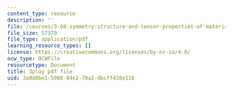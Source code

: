 ```yaml
---
content_type: resource
description: ''
file: /courses/3-60-symmetry-structure-and-tensor-properties-of-materials-fall-2005/3a8d8be1598804e278a2dbcff438e116_JyIsB5D3ZCg.pdf
file_size: 57379
file_type: application/pdf
learning_resource_types: []
license: https://creativecommons.org/licenses/by-nc-sa/4.0/
ocw_type: OCWFile
resourcetype: Document
title: 3play pdf file
uid: 3a8d8be1-5988-04e2-78a2-dbcff438e116
---
```

